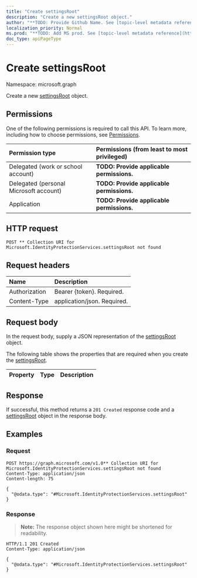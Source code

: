 ```yaml
---
title: "Create settingsRoot"
description: "Create a new settingsRoot object."
author: "**TODO: Provide Github Name. See [topic-level metadata reference](https://msgo.azurewebsites.net/add/document/guidelines/metadata.html#topic-level-metadata)**"
localization_priority: Normal
ms.prod: "**TODO: Add MS prod. See [topic-level metadata reference](https://msgo.azurewebsites.net/add/document/guidelines/metadata.html#topic-level-metadata)**"
doc_type: apiPageType
---
```


# Create settingsRoot
Namespace: microsoft.graph



Create a new [settingsRoot](../resources/settingsroot.md) object.

## Permissions
One of the following permissions is required to call this API. To learn more, including how to choose permissions, see [Permissions](/graph/permissions-reference).

|Permission type|Permissions (from least to most privileged)|
|:---|:---|
|Delegated (work or school account)|**TODO: Provide applicable permissions.**|
|Delegated (personal Microsoft account)|**TODO: Provide applicable permissions.**|
|Application|**TODO: Provide applicable permissions.**|

## HTTP request

<!-- {
  "blockType": "ignored"
}
-->
``` http
POST ** Collection URI for Microsoft.IdentityProtectionServices.settingsRoot not found
```

## Request headers
|Name|Description|
|:---|:---|
|Authorization|Bearer {token}. Required.|
|Content-Type|application/json. Required.|

## Request body
In the request body, supply a JSON representation of the [settingsRoot](../resources/settingsroot.md) object.

The following table shows the properties that are required when you create the [settingsRoot](../resources/settingsroot.md).

|Property|Type|Description|
|:---|:---|:---|



## Response

If successful, this method returns a `201 Created` response code and a [settingsRoot](../resources/settingsroot.md) object in the response body.

## Examples

### Request
<!-- {
  "blockType": "request",
  "name": "create_settingsroot_from_"
}
-->
``` http
POST https://graph.microsoft.com/v1.0** Collection URI for Microsoft.IdentityProtectionServices.settingsRoot not found
Content-Type: application/json
Content-length: 75

{
  "@odata.type": "#Microsoft.IdentityProtectionServices.settingsRoot"
}
```


### Response
>**Note:** The response object shown here might be shortened for readability.
<!-- {
  "blockType": "response",
  "truncated": true,
  "@odata.type": "Microsoft.IdentityProtectionServices.settingsRoot"
}
-->
``` http
HTTP/1.1 201 Created
Content-Type: application/json

{
  "@odata.type": "#Microsoft.IdentityProtectionServices.settingsRoot"
}
```

